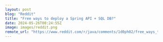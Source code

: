 ```yaml
---
layout: post
blog: "Reddit"
title: "Free ways to deploy a Spring API + SQL DB?"
date: 2024-05-26T00:24:55Z
image: images/reddit.png
remote_url: "https://www.reddit.com/r/java/comments/1d0ph02/free_ways_to_deploy_a_spring_api_sql_db/"
---
```

